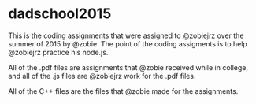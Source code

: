 # dadschool2015
This is the coding assignments that were assigned to @zobiejrz over the summer of 2015 by @zobie. The point of the coding assigments is to help @zobiejrz practice his node.js.

All of the .pdf files are assignments that @zobie received while in college, and all of the .js files are @zobiejrz work for the .pdf files.

All of the C++ files are the files that @zobie made for the assignments.
